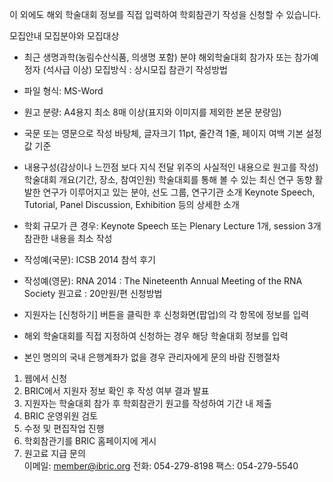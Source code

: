 이 외에도 해외 학술대회 정보를 직접 입력하여 학회참관기 작성을 신청할 수 있습니다. 

모집안내
모집분야와 모집대상
- 최근 생명과학(농림수산식품, 의생명 포함) 분야 해외학술대회 참가자 또는 참가예정자 (석사급 이상)
모집방식 : 상시모집
참관기 작성방법
- 파일 형식: MS-Word 
- 원고 분량: A4용지 최소 8매 이상(표지와 이미지를 제외한 본문 분량임)
- 국문 또는 영문으로 작성
바탕체, 글자크기 11pt, 줄간격 1줄, 페이지 여백 기본 설정값 기준
- 내용구성(감상이나 느낀점 보다 지식 전달 위주의 사실적인 내용으로 원고를 작성)
학술대회 개요(기간, 장소, 참여인원)
학술대회를 통해 볼 수 있는 최신 연구 동향
활발한 연구가 이루어지고 있는 분야, 선도 그룹, 연구기관 소개
Keynote Speech, Tutorial, Panel Discussion, Exhibition 등의 상세한 소개
- 학회 규모가 큰 경우: Keynote Speech 또는 Plenary Lecture 1개, session 3개 참관한 내용을 최소 작성

- 작성예(국문): ICSB 2014 참석 후기
- 작성예(영문): RNA 2014 : The Nineteenth Annual Meeting of the RNA Society
원고료 : 20만원/편
신청방법
- 지원자는 [신청하기] 버튼을 클릭한 후 신청화면(팝업)의 각 항목에 정보를 입력
- 해외 학술대회를 직접 지정하여 신청하는 경우 해당 학술대회 정보를 입력
- 본인 명의의 국내 은행계좌가 없을 경우 관리자에게 문의 바람
진행절차
1) 웹에서 신청
2) BRIC에서 지원자 정보 확인 후 작성 여부 결과 발표
3) 지원자는 학술대회 참가 후 학회참관기 원고를 작성하여 기간 내 제출
4) BRIC 운영위원 검토
5) 수정 및 편집작업 진행
6) 학회참관기를 BRIC 홈페이지에 게시
7) 원고료 지급
문의	
이메일: member@ibric.org
전화: 054-279-8198 
팩스: 054-279-5540


